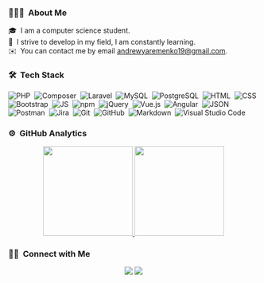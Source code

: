 ### 👨🏻‍💻 &nbsp;About Me

🎓 &nbsp;I am a computer science student.\
🌱 &nbsp;I strive to develop in my field, I am constantly learning.\
✉️ &nbsp;You can contact me by email andrewyaremenko19@gmail.com.

### 🛠 &nbsp;Tech Stack

![PHP](https://img.shields.io/badge/-php-05122A?style=flat&logo=php)&nbsp;
![Composer](https://img.shields.io/badge/-composer-05122A?style=flat&logo=composer)&nbsp;
![Laravel](https://img.shields.io/badge/-laravel-05122A?style=flat&logo=laravel)&nbsp;
![MySQL](https://img.shields.io/badge/-mysql-05122A?style=flat&logo=mysql)&nbsp;
![PostgreSQL](https://img.shields.io/badge/-postgresql-05122A?style=flat&logo=postgresql)&nbsp;
![HTML](https://img.shields.io/badge/-HTML-05122A?style=flat&logo=HTML5)&nbsp;
![CSS](https://img.shields.io/badge/-CSS-05122A?style=flat&logo=CSS3&logoColor=1572B6)&nbsp;
![Bootstrap](https://img.shields.io/badge/-Bootstrap-05122A?style=flat&logo=bootstrap&logoColor=563D7C)&nbsp;
![JS](https://img.shields.io/badge/-javascript-05122A?style=flat&logo=javascript)&nbsp;
![npm](https://img.shields.io/badge/-npm-05122A?style=flat&logo=npm)&nbsp;
![jQuery](https://img.shields.io/badge/-jquery-05122A?style=flat&logo=jquery)&nbsp;
![Vue.js](https://img.shields.io/badge/-Vue.js-05122A?style=flat&logo=Vue.js)&nbsp;
![Angular](https://img.shields.io/badge/-Angular-05122A?style=flat&logo=Angular)&nbsp;
![JSON](https://img.shields.io/badge/-JSON-05122A?style=flat&logo=JSON)&nbsp;
![Postman](https://img.shields.io/badge/-Postman-05122A?style=flat&logo=Postman)&nbsp;
![Jira](https://img.shields.io/badge/-Jira-05122A?style=flat&logo=Jira)&nbsp;
![Git](https://img.shields.io/badge/-Git-05122A?style=flat&logo=git)&nbsp;
![GitHub](https://img.shields.io/badge/-GitHub-05122A?style=flat&logo=github)&nbsp;
![Markdown](https://img.shields.io/badge/-Markdown-05122A?style=flat&logo=markdown)&nbsp;
![Visual Studio Code](https://img.shields.io/badge/-Visual%20Studio%20Code-05122A?style=flat&logo=visual-studio-code&logoColor=007ACC)&nbsp;

### ⚙️ &nbsp;GitHub Analytics

<p align="center">
<a href="https://github.com/AndrewYaremenko">
  <img height="180em" src="https://github-readme-stats-eight-theta.vercel.app/api?username=AndrewYaremenko&show_icons=true&theme=algolia&include_all_commits=true&count_private=true"/>
  <img height="180em" src="https://github-readme-stats-eight-theta.vercel.app/api/top-langs/?username=AndrewYaremenko&layout=compact&langs_count=8&theme=algolia"/>
</a>
</p>

### 🤝🏻 &nbsp;Connect with Me

<p align="center">
<a href="https://www.linkedin.com/in/andrew-yaremenko-%F0%9F%87%BA%F0%9F%87%A6-334b5424b/"><img src="https://img.shields.io/badge/-Andrew%20Yaremenko-0077B5?style=flat&logo=Linkedin&logoColor=white"/></a>
<a href="mailto:andrewyaremenko19@gmail.com"><img src="https://img.shields.io/badge/-andrewyaremenko19@gmail.com-D14836?style=flat&logo=Gmail&logoColor=white"/></a>
</p>
